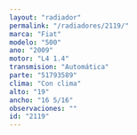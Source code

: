 ```yaml
---
layout: "radiador"
permalink: "/radiadores/2119/"
marca: "Fiat"
modelo: "500"
ano: "2009"
motor: "L4 1.4"
transmision: "Automática"
parte: "51793589"
clima: "Con clima"
alto: "19"
ancho: "16 5/16"
observaciones: ""
id: "2119"
---
```


